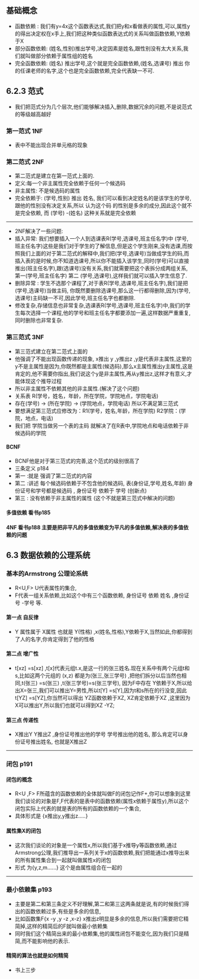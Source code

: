 
## 基础概念
+ 函数依赖 : 我们有y=4x这个函数表达式,我们把y和x看做表的属性,可以,属性y的得出决定权在x手上,我们把这种类似函数表达式的关系叫做函数依赖,Y依赖于X
+ 部分函数依赖: (姓名,性别)推出学号,决定因素是姓名,跟性别没有太大关系,我们就叫做部分依赖于属性组的姓名
+ 完全函数依赖: (姓名) 推出学号,这个就是完全函数依赖,(姓名,选课号) 推出 你的任课老师的名字,这个也是完全函数依赖,完全代表缺一不可.
## 6.2.3 范式
+ 我们把范式分为几个层次,他们能够解决插入,删除,数据冗余的问题,不是说范式的等级越高越好
### 第一范式 1NF
+ 表中不能出现合并单元格的现象

### 第二范式 2NF
+ 第二范式是建立在第一范式上面的.
+ 定义:每一个非主属性完全依赖于任何一个候选码
+ 非主属性: 不是候选码的属性
+ 完全依赖于: (学号,性别) 推出 姓名, 我们可以看到决定姓名的是该学生的学号,跟他的性别没有决定关系,所以 认为这个码 的性别是多余的成分,因此这个就不是完全依赖, 而 (学号) -(姓名)  这种关系就是完全依赖

---
+ 2NF解决了一些问题:
+ 插入异常: 我们想要插入一个人到选课表R(学号,选课号,班主任名字)中 (学号,班主任名字)这些是我们对于学生的了解信息,但是这个学生刚来,没有选课,而按照我们上面的对于第二范式的解释中,我们把(学号,选课号)当做成学生的码,而插入表的是时候,你不知道选课号,所以你不能插入该学生,同时(学号)可以直接推出(班主任名字),跟(选课号)没有关系,我们就需要把这个表拆分成两组关系, 第一(学号,班主任名字) 第二 (学号,选课号),这样我们就可以插入学生信息了.
+ 删除异常 : 学生不选那个课程了,对于表R(学号,选课号,班主任名字),我们是把(学号,选课号)当做主码, 你既然要删除选课号,那么这一行都得删除,因为(学号,选课号)主码缺一不可,因此学号,班主任名字也都删除.
+ 修改复杂,存储信息也非常复杂,选课表R(学号,选课号,班主任名字)中,我们的学生每次选择一个课程,他的学号和班主任名字都要添加一遍,这样数据严重重复,同时删除也非常复杂.


### 第三范式 3NF
+ 第三范式建立在第二范式上面的
+ 他强调了不能出现函数传递的现象, x推出 y ,y推出z  ,y是代表非主属性,这里的y不是主属性是因为,你既然都是主属性(候选码),那么x主属性推出y主属性,这是肯定的,他不需要你指出,我们说这个y是非主属性,再从y推出z,这样才有意义,才能体现这个推导过程
+ 所以非主属性不依赖其他的非主属性.(解决了这个问题)
+ 关系表 R(学号，姓名，年龄，所在学院，学院地点，学院电话)
+ 存在(学号) → (所在学院) → (学院地点，学院电话)  所以不满足第三范式
+ 要想满足第三范式应修改为：R1(学号，姓名,年龄，所在学院) R2学院：(学院，地点，电话)
+ 我们把 学院当做另一个表的主码 就解决了在R表中,学院地点和电话依赖于非候选码的学院

#### BCNF
+ BCNF他是对于第三范式的完善,这个范式的级别很高了
+ 三条定义 p184
+ 第一 :就是 强调了第二范式的内容
+ 第二 :讲述 每个候选码依赖于不包含他的候选码, 表(身份证,学号,姓名,年龄) 身份证号和学号都是候选码 , 身份证号 依赖于 学号 (创新点)
+ 第三 : 没有依赖于非主属性的属性 (这个不就是第三范式中解决的问题)

#### 多值依赖 看书p185
#### 4NF 看书p188 主要是把非平凡的多值依赖变为平凡的多值依赖,解决表的多值依赖的问题
















## 6.3 数据依赖的公理系统
### 基本的Armstrong 公理论系统
+ R<U,F> U代表属性的集合,
+ F代表一组关系依赖,比如这个中有三个函数依赖, 身份证号 依赖 姓名  ,身份证号 -学号 等.
#### 第一点 自反律
+ Y 属性属于 X属性 也就是  Y(性格) ,x(姓名,性格),Y依赖于X,当然如此,你都得到了人的名字,你肯定得到了他的性格
  
#### 第二点 增广性
+ t[xz] =s[xz] ,t[x]代表元组t.x,是这一行的张三姓名.现在关系中有两个元组t和s,比如这两个元组的 (x,z) 都是为(张三,张三学号) ,把他们拆分以后当然也相同,t(张三) =s(张三) ,t(张三学号)=s(张三学号), 因为F中存在 Y依赖于X,所以给出X=张三,我们可以推出Y=男性,所以t[Y] =s[Y],因为t和s所在的行没变,因此t[YZ] =s[YZ],你当然可以得出 YZ函数依赖于XZ, XZ肯定依赖于XZ ,这里因为X可以推出Y,所以我们也就可以得到XZ -YZ;


#### 第三点 传递性
+ X推出Y Y推出Z ,身份证号推出他的学号 学号推出他的姓名, 那么肯定可以身份证号推出姓名, 也就是X推出Z


---

### 闭包 p191
#### 闭包的概念
+ R<U ,F> F所蕴含的函数依赖的全体就叫做F的闭包记作F+,你可以想象到这里我们谈论的对象是F,F代表的是表中的函数依赖(属性x依赖于属性y),所以这个闭包实际上代表的就是表的所有的函数依赖的一个集合,
+ 具体形式是 {x推出y,y推出z.....}
  
#### 属性集X的闭包
+ 这次我们谈论的对象是一个属性x,所以我们基于x推导y等函数依赖,通过Armstrong公理,我们推导出一系列关于x的函数依赖,我们把能通过x推导出来的所有属性集合到一起就叫做属性x的闭包
+ 形式 为{y,z,m......}  这个是由属性组合在一起的



----
### 最小依赖集 p193
+ 主要是第二和第三条定义不好理解,第二和第三这两条就是说,有的时候我们得出的函数依赖过多,有些是多余的信息,
+ 比如函数集F{x -y ,y -z ,x-z} x推出z明显是多余的信息,所以我们需要把它精简掉,这样的精简后的F就叫做最小依赖集
+ 同时我们这个精简出来的最小依赖集,他的属性闭包不能变化,因为我们只是精简,而不能影响他的表示.


#### 精简的算法也就是如何精简
+ 书上三步